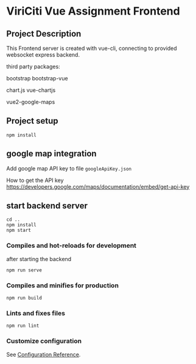 # ViriCiti Vue Assignment Frontend

## Project Description

This Frontend server is created with vue-cli, connecting to provided websocket express backend.

third party packages:

bootstrap bootstrap-vue

chart.js vue-chartjs

vue2-google-maps

## Project setup
```
npm install
```
## google map integration
Add google map API key to file `googleApiKey.json`

How to get the API key
https://developers.google.com/maps/documentation/embed/get-api-key

## start backend server

```
cd ..
npm install
npm start
```

### Compiles and hot-reloads for development

after starting the backend
```
npm run serve
```

### Compiles and minifies for production
```
npm run build
```

### Lints and fixes files
```
npm run lint
```

### Customize configuration
See [Configuration Reference](https://cli.vuejs.org/config/).
